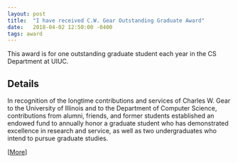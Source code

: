 ```yaml
---
layout: post
title:  "I have received C.W. Gear Outstanding Graduate Award"
date:   2018-04-02 12:50:00 -0400
tags: award 
---
```


This award is for one outstanding graduate student each year in the CS Department at UIUC. 

## Details

In recognition of the longtime contributions and services of Charles W. Gear to the University of Illinois and to the Department of Computer Science, contributions from alumni, friends, and former students established an endowed fund to annually honor a graduate student who has demonstrated excellence in research and service, as well as two undergraduates who intend to pursue graduate studies.

[[More](https://cs.illinois.edu/about-us/awards/graduate-fellowships-awards/cw-gear-outstanding-graduate-student)]
